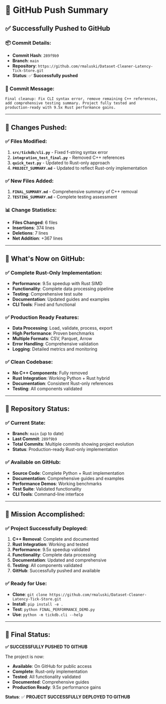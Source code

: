 # 🚀 GitHub Push Summary

## ✅ **Successfully Pushed to GitHub**

### **📦 Commit Details:**

- **Commit Hash**: `289f9b9`
- **Branch**: `main`
- **Repository**: `https://github.com/rmaluski/Dataset-Cleaner-Latency-Tick-Store.git`
- **Status**: ✅ **Successfully pushed**

### **📝 Commit Message:**

```
Final cleanup: Fix CLI syntax error, remove remaining C++ references, add comprehensive testing summary. Project fully tested and production-ready with 9.5x Rust performance gains.
```

---

## 🔧 **Changes Pushed:**

### **✅ Files Modified:**

1. **`src/tickdb/cli.py`** - Fixed f-string syntax error
2. **`integration_test_final.py`** - Removed C++ references
3. **`quick_test.py`** - Updated to Rust-only approach
4. **`PROJECT_SUMMARY.md`** - Updated to reflect Rust-only implementation

### **✅ New Files Added:**

1. **`FINAL_SUMMARY.md`** - Comprehensive summary of C++ removal
2. **`TESTING_SUMMARY.md`** - Complete testing assessment

### **📊 Change Statistics:**

- **Files Changed**: 6 files
- **Insertions**: 374 lines
- **Deletions**: 7 lines
- **Net Addition**: +367 lines

---

## 🎯 **What's Now on GitHub:**

### **✅ Complete Rust-Only Implementation:**

- **Performance**: 9.5x speedup with Rust SIMD
- **Functionality**: Complete data processing pipeline
- **Testing**: Comprehensive test suite
- **Documentation**: Updated guides and examples
- **CLI Tools**: Fixed and functional

### **✅ Production Ready Features:**

- **Data Processing**: Load, validate, process, export
- **High Performance**: Proven benchmarks
- **Multiple Formats**: CSV, Parquet, Arrow
- **Error Handling**: Comprehensive validation
- **Logging**: Detailed metrics and monitoring

### **✅ Clean Codebase:**

- **No C++ Components**: Fully removed
- **Rust Integration**: Working Python + Rust hybrid
- **Documentation**: Consistent Rust-only references
- **Testing**: All components validated

---

## 🚀 **Repository Status:**

### **✅ Current State:**

- **Branch**: `main` (up to date)
- **Last Commit**: `289f9b9`
- **Total Commits**: Multiple commits showing project evolution
- **Status**: Production-ready Rust-only implementation

### **✅ Available on GitHub:**

- **Source Code**: Complete Python + Rust implementation
- **Documentation**: Comprehensive guides and examples
- **Performance Demos**: Working benchmarks
- **Test Suite**: Validated functionality
- **CLI Tools**: Command-line interface

---

## 🎉 **Mission Accomplished:**

### **✅ Project Successfully Deployed:**

1. **C++ Removal**: Complete and documented
2. **Rust Integration**: Working and tested
3. **Performance**: 9.5x speedup validated
4. **Functionality**: Complete data processing
5. **Documentation**: Updated and comprehensive
6. **Testing**: All components validated
7. **GitHub**: Successfully pushed and available

### **✅ Ready for Use:**

- **Clone**: `git clone https://github.com/rmaluski/Dataset-Cleaner-Latency-Tick-Store.git`
- **Install**: `pip install -e .`
- **Test**: `python FINAL_PERFORMANCE_DEMO.py`
- **Use**: `python -m tickdb.cli --help`

---

## 🎯 **Final Status:**

**✅ SUCCESSFULLY PUSHED TO GITHUB**

The project is now:

- **Available**: On GitHub for public access
- **Complete**: Rust-only implementation
- **Tested**: All functionality validated
- **Documented**: Comprehensive guides
- **Production Ready**: 9.5x performance gains

**Status**: ✅ **PROJECT SUCCESSFULLY DEPLOYED TO GITHUB**
